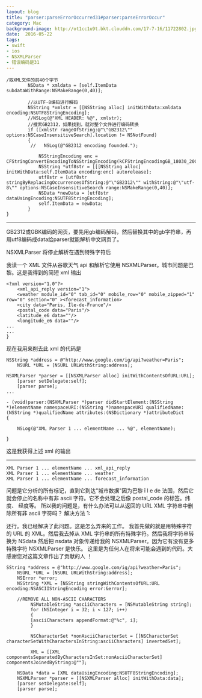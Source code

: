 ```yaml
---
layout: blog
title: "parser:parseErrorOccurred31#parser:parseErrorOccur"
category: Mac
background-image: http://ot1cc1u9t.bkt.clouddn.com/17-7-16/11722802.jpg
date:  2016-05-22
tags: 
- swift
- ios
- NSXMLParser
- 错误编码是31
---
```

 
```
/取XML文件的前40个字节
        NSData * xmldata = [self.ItemData subdataWithRange:NSMakeRange(0,40)];
 
        //以UTF-8编码进行解码
        NSString *xmlstr = [[NSString alloc] initWithData:xmldata encoding:NSUTF8StringEncoding];
        //NSLog(@"XML HEADER: %@", xmlstr);
        //搜索GB2312，如果找到，就对整个文件进行编码转换        
        if ([xmlstr rangeOfString:@"\"GB2312\"" options:NSCaseInsensitiveSearch].location != NSNotFound)
        {
         //   NSLog(@"GB2312 encoding founded.");
            
            NSStringEncoding enc = CFStringConvertEncodingToNSStringEncoding(kCFStringEncodingGB_18030_2000);
            NSString *utf8str = [[[NSString alloc] initWithData:self.ItemData encoding:enc] autorelease];
            utf8str = [utf8str stringByReplacingOccurrencesOfString:@"\"GB2312\"" withString:@"\"utf-8\"" options:NSCaseInsensitiveSearch range:NSMakeRange(0,40)];
            NSData *newData = [utf8str dataUsingEncoding:NSUTF8StringEncoding];
            self.ItemData = newData;   
        }
}
```
***
GB2312或GBK编码的网页，要先用gb编码解码，然后替换其中的gb字符串，再用utf8编码成data给parser就能解析中文网页了。

NSXMLParser 将停止解析在遇到特殊字符后

我读一个 XML 文件从谷歌天气 api 和解析它使用 NSXMLParser。城市问题是巴黎。这是我得到的简短 xml 输出
```
<?xml version="1.0"?>
    <xml_api_reply version="1">
    <weather module_id="0" tab_id="0" mobile_row="0" mobile_zipped="1" row="0" section="0" ><forecast_information>
    <city data="Paris, Île-de-France"/>
    <postal_code data="Paris"/>
    <latitude_e6 data=""/>
    <longitude_e6 data=""/> 
...
...
}
```

现在我用来削去此 xml 的代码是

```
NSString *address = @"http://www.google.com/ig/api?weather=Paris";
    NSURL *URL = [NSURL URLWithString:address];

NSXMLParser *parser = [[NSXMLParser alloc] initWithContentsOfURL:URL];
    [parser setDelegate:self];
    [parser parse];
...

- (void)parser:(NSXMLParser *)parser didStartElement:(NSString *)elementName namespaceURI:(NSString *)namespaceURI qualifiedName:(NSString *)qualifiedName attributes:(NSDictionary *)attributeDict 
{

    NSLog(@"XML Parser 1 ... elementName ... %@", elementName);

}
```

这是我获得上述 xml 的输出
***

```
XML Parser 1 ... elementName ... xml_api_reply
XML Parser 1 ... elementName ... weather
XML Parser 1 ... elementName ... forecast_information
```
问题是它分析的所有标记，直到它到达"城市数据"因为巴黎 î l e de 法国，然后它就会停止的名称中有非 ascii 字符。它不会处理之后像 postal_code 的标签。纬度、 经度等。
所以我的问题是，有什么办法可以从返回的 URL XML 字符串中删除所有非 ascii 字符吗？
解决方法 1:

还行。我已经解决了此问题。这是怎么弄来的工作。
我首先做的就是用特殊字符的 URL 的 XML。然后我去掉从 XML 字符串的所有特殊字符。然后我将字符串转换为 NSdata 然后把 nsdata 对象传递给我的 NSXMLParser。因为它有没有更多特殊字符 NSXMLParser 是快乐。
这里是为任何人在将来可能会遇到的代码。大感谢您对这篇文章作出了贡献的人 ！

```
SString *address = @"http://www.google.com/ig/api?weather=Paris";
    NSURL *URL = [NSURL URLWithString:address];
    NSError *error;    
    NSString *XML = [NSString stringWithContentsOfURL:URL encoding:NSASCIIStringEncoding error:&error];

    //REMOVE ALL NON-ASCII CHARACTERS
         NSMutableString *asciiCharacters = [NSMutableString string];
         for (NSInteger i = 32; i < 127; i++)  
         {
         [asciiCharacters appendFormat:@"%c", i];
         }

         NSCharacterSet *nonAsciiCharacterSet = [[NSCharacterSet characterSetWithCharactersInString:asciiCharacters] invertedSet];

         XML = [[XML componentsSeparatedByCharactersInSet:nonAsciiCharacterSet] componentsJoinedByString:@""];

    NSData *data = [XML dataUsingEncoding:NSUTF8StringEncoding];
    NSXMLParser *parser = [[NSXMLParser alloc] initWithData:data];
    [parser setDelegate:self];
    [parser parse];
```
